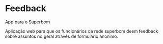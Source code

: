 # Feedback
App para o Superbom

Aplicação web para que os funcionários da rede superbom deem feedback sobre assuntos no geral através de formulário anonimo.